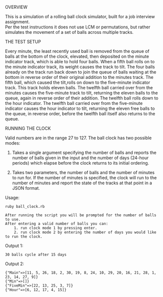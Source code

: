 OVERVIEW

This is a simulation of a rolling ball clock simulator, built for a job interview assignment.  
Per the test instructions it does not use LCM or permutations, but rather simulates the movement of a set of balls across multiple tracks.



THE TEST SETUP

Every minute, the least recently used ball is removed from the queue of balls at the bottom of the clock, elevated, then deposited on the minute indicator track, which is able to hold four balls. When a fifth ball rolls on to the minute indicator track, its weight causes the track to tilt. The four balls already on the track run back down to join the queue of balls waiting at the bottom in reverse order of their original addition to the minutes track. The fifth ball, which caused the tilt,rolls on down to the five-minute indicator track. This track holds eleven balls. The twelfth ball carried over from the minutes causes the five-minute track to tilt, returning the eleven balls to the queue, again in reverse order of their addition. The twelfth ball rolls down to the hour indicator.  The twelfth ball carried over from the five-minute indicator causes the hour indicator to tilt, returning the eleven free balls to the queue, in reverse order, before the twelfth ball itself also returns to the queue.



RUNNING THE CLOCK

Valid numbers are in the range 27 to 127.
The ball clock has two possible modes: 

1. Takes a single argument specifying the number of balls and reports the number of balls given in the input and the number of days (24-hour periods) which elapse before the clock returns to its initial ordering.

2. Takes two parameters, the number of balls and the number of minutes to run for.  If the number of minutes is specified, the clock will run to the number of minutes and report the state of the tracks at that point in a JSON format.

Usage:

    ruby ball_clock.rb
    
    After running the script you will be prompted for the number of balls to use.
    After entering a valid number of balls you can:
        1. run clock mode 1 by pressing enter.
        2. run clock mode 2 by entering the number of days you would like to run the clock.

Output 1:

    30 balls cycle after 15 days
    
Output 2:

    {"Main"=>[11, 5, 26, 18, 2, 30, 19, 8, 24, 10, 29, 20, 16, 21, 28, 1, 23, 14, 27, 9]}
    {"Min"=>[]}
    {"FiveMin"=>[22, 13, 25, 3, 7]}
    {"Hour"=>[6, 12, 17, 4, 15]}



